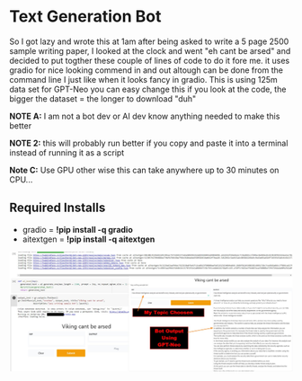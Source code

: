 # Text Generation Bot

So I got lazy and wrote this at 1am after being asked to write a 5 page 2500 sample writing paper, I looked at the clock and went "eh cant be arsed" and decided to put togther these couple of lines of code to do it fore me. it uses gradio for nice looking commend in and out altough can be done from the command line I just like when it looks fancy in gradio. This is using 125m data set for GPT-Neo you can easy change this if you look at the code, the bigger the dataset = the longer to download "duh"

**NOTE A:** I am not a bot dev or AI dev know anything needed to make this better

**NOTE 2:** this will probably run better if you copy and paste it into a terminal instead of running it as a script

**Note C:** Use GPU other wise this can take anywhere up to 30 minutes on CPU... 

## Required Installs
- gradio =  **!pip install -q gradio**
- aitextgen = **!pip install -q aitextgen**

![bot working](E3epTvdXwAEtsTN.jpg)
